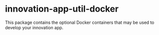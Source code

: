 # innovation-app-util-docker

This package contains the optional Docker containers that may be used to develop your innovation app.
 
